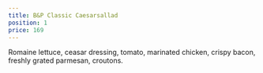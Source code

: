 ```yaml
---
title: B&P Classic Caesarsallad
position: 1
price: 169
---
```


Romaine lettuce, ceasar dressing, tomato, marinated chicken, crispy bacon, freshly grated parmesan, croutons.
